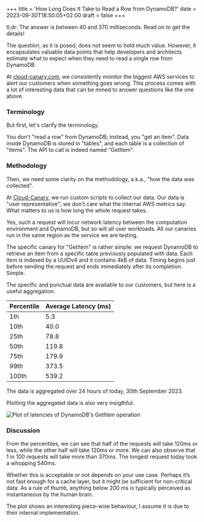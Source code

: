 +++
title = 'How Long Does It Take to Read a Row from DynamoDB?'
date = 2023-09-30T18:50:05+02:00
draft = false
+++

tl;dr: The answer is between 40 and 370 milliseconds. Read on to get the details!

The question, as it is posed, does not seem to hold much value. However, it encapsulates valuable data points that help developers and architects estimate what to expect when they need to read a single row from DynamoDB.

At [cloud-canary.com](https://cloud-canary.com), we consistently monitor the biggest AWS services to alert our customers when something goes wrong. This process comes with a lot of interesting data that can be mined to answer questions like the one above.

### Terminology

But first, let's clarify the terminology.

You don't "read a row" from DynamoDB; instead, you "get an item". Data inside DynamoDB is stored in "tables", and each table is a collection of "items". The API to call is indeed named "GetItem".

### Methodology

Then, we need some clarity on the methodology, a.k.a., "how the data was collected".

At [Cloud-Canary](https://cloud-canary.com), we run custom scripts to collect our data. Our data is "user representative"; we don't care what the internal AWS metrics say. What matters to us is how long the whole request takes.

Yes, such a request will incur network latency between the computation environment and DynamoDB, but so will all user workloads. All our canaries run in the same region as the service we are testing.

The specific canary for "GetItem" is rather simple: we request DynamoDB to retrieve an item from a specific table previously populated with data. Each item is indexed by a UUIDv4 and it contains 4kB of data. Timing begins just before sending the request and ends immediately after its completion. Simple.

The specific and punctual data are available to our customers, but here is a useful aggregation.

| Percentile | Average Latency (ms) |
|------------|----------------------|
| 1th        | 5.3                  |
| 10th       | 40.0                 |
| 25th       | 78.8                 |
| 50th       | 119.8                |
| 75th       | 179.9                |
| 99th       | 373.5                |
| 100th      | 539.2                |

The data is aggregated over 24 hours of today, 30th September 2023.

Plotting the aggregated data is also very insigthful:

![Plot of latencies of DynamoDB's GetItem operation](/plots/Latency[ms]GetIten.png)

### Discussion

From the percentiles, we can see that half of the requests will take 120ms or less, while the other half will take 120ms or more. We can also observe that 1 in 100 requests will take more than 370ms. The longest request today took a whopping 540ms.

Whether this is acceptable or not depends on your use case. Perhaps it’s not fast enough for a cache layer, but it might be sufficient for non-critical data. As a rule of thumb, anything below 200 ms is typically perceived as instantaneous by the human brain.

The plot shows an interesting piece-wise behaviour, I assume it is due to their internal implementation.
